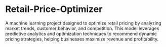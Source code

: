 # Retail-Price-Optimizer
A machine learning project designed to optimize retail pricing by analyzing market trends, customer behavior, and competition. This model leverages predictive analytics and optimization techniques to recommend dynamic pricing strategies, helping businesses maximize revenue and profitability.
